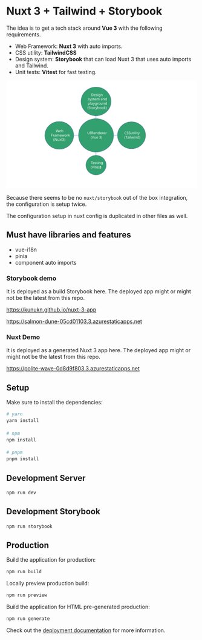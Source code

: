 # Nuxt 3 + Tailwind + Storybook

The idea is to get a tech stack around **Vue 3** with the following requirements.

- Web Framework: **Nuxt 3** with auto imports.
- CSS utility: **TailwindCSS**
- Design system: **Storybook** that can load Nuxt 3 that uses auto imports and Tailwind.
- Unit tests: **Vitest** for fast testing.

![about](readme/setup.svg 'setup')

Because there seems to be no `nuxt/storybook` out of the box integration, the configuration is setup twice.

The configuration setup in nuxt config is duplicated in other files as well. 


## Must have libraries and features

* vue-i18n
* pinia
* component auto imports 

### Storybook demo

It is deployed as a build Storybook here.
The deployed app might or might not be the latest from this repo.

https://kunukn.github.io/nuxt-3-app

https://salmon-dune-05cd01103.3.azurestaticapps.net


### Nuxt Demo

It is deployed as a generated Nuxt 3 app here.
The deployed app might or might not be the latest from this repo.

https://polite-wave-0d8d9f803.3.azurestaticapps.net




## Setup

Make sure to install the dependencies:

```bash
# yarn
yarn install

# npm
npm install

# pnpm
pnpm install
```

## Development Server

```bash
npm run dev
```

## Development Storybook

```bash
npm run storybook
```

## Production

Build the application for production:

```bash
npm run build
```

Locally preview production build:

```bash
npm run preview
```

Build the application for HTML pre-generated production:

```bash
npm run generate
```

Check out the [deployment documentation](https://nuxt.com/docs/getting-started/deployment) for more information.
